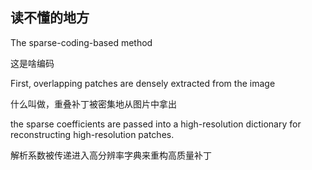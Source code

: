 ## 读不懂的地方

The sparse-coding-based method 

这是啥编码



First,  overlapping  patches  are  densely  extracted from the image

什么叫做，重叠补丁被密集地从图片中拿出



the sparse coefficients are passed into a high-resolution dictionary for reconstructing high-resolution patches. 

解析系数被传递进入高分辨率字典来重构高质量补丁







